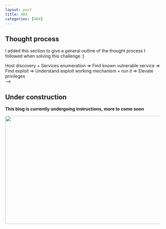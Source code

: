 ```yaml
---
layout: post
title: 404
categories: [404]
---
```


## Thought process 

I added this section to give a general outline of the thought process I followed when solving this challenge :)

Host discovery + Services enumeration => Find known vulnerable service => Find exploit => Understand exploit working mechanism + run it => Elevate privileges  
-->

## Under construction
**This blog is currently undergoing instructions, more to come soon**

<img src="/images/duckknife.PNG" width="600" height="350"/>

